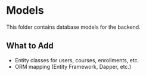 # Models

This folder contains database models for the backend.

## What to Add
- Entity classes for users, courses, enrollments, etc.
- ORM mapping (Entity Framework, Dapper, etc.)
